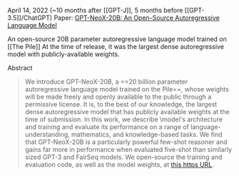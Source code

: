 April 14, 2022 (~10 months after [[GPT-J]], 5 months before [[GPT-3.5]]/ChatGPT)
Paper: [GPT-NeoX-20B: An Open-Source Autoregressive Language Model](https://arxiv.org/abs/2204.06745)

An open-source 20B parameter autoregressive language model trained on [[The Pile]]
At the time of release, it was the largest dense autoregressive model with publicly-available weights.

Abstract
> We introduce GPT-NeoX-20B, a ==20 billion parameter autoregressive language model trained on the Pile==, whose weights will be made freely and openly available to the public through a permissive license. It is, to the best of our knowledge, the largest dense autoregressive model that has publicly available weights at the time of submission. In this work, we describe \model's architecture and training and evaluate its performance on a range of language-understanding, mathematics, and knowledge-based tasks. We find that GPT-NeoX-20B is a particularly powerful few-shot reasoner and gains far more in performance when evaluated five-shot than similarly sized GPT-3 and FairSeq models. We open-source the training and evaluation code, as well as the model weights, at [this https URL](https://github.com/EleutherAI/gpt-neox).



